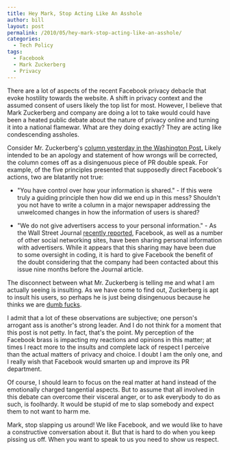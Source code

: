 ```yaml
---
title: Hey Mark, Stop Acting Like An Asshole
author: bill
layout: post
permalink: /2010/05/hey-mark-stop-acting-like-an-asshole/
categories:
  - Tech Policy
tags:
  - Facebook
  - Mark Zuckerberg
  - Privacy
---
```

<!-- 		@page { margin: 0.79in } 		P { margin-bottom: 0.08in } 		A:link { so-language: zxx } 	-->

<p style="margin-bottom: 0in;">
  There are a lot of aspects of the recent Facebook privacy debacle that evoke hostility towards the website. A shift in privacy context and the assumed consent of users likely the top list for most. However, I believe that Mark Zuckerberg and company are doing a lot to take would could have been a heated public debate about the nature of privacy online and turning it into a national flamewar. What are they doing exactly? They are acting like condescending assholes.
</p>

<!--more-->

<p style="margin-bottom: 0in;">
  Consider Mr. Zuckerberg's <a href="http://www.washingtonpost.com/wp-dyn/content/article/2010/05/23/AR2010052303828.html" target="_blank">column yesterday in the Washington Post.</a> Likely intended to be an apology and statement of how wrongs will be corrected, the column comes off as a disingenuous piece of PR double speak. For example, of the five principles presented that supposedly direct Facebook's actions, two are blatantly not true:
</p>

  * <p style="margin-bottom: 0in;">
      "You have control over how your information is shared." - If this were truly a guiding principle then how did we end up in this mess? Shouldn't you not have to write a column in a major newspaper addressing the unwelcomed changes in how the information of users is shared?
    </p>

  * <p style="margin-bottom: 0in;">
      "We do not give advertisers access to your personal information." - As the Wall Street Journal <a href="http://online.wsj.com/article/SB10001424052748704513104575256701215465596.html" target="_blank">recently reported</a>, Facebook, as well as a number of other social networking sites, have been sharing personal information with advertisers. While it appears that this sharing may have been due to some oversight in coding, it is hard to give Facebook the benefit of the doubt considering that the company had been contacted about this issue nine months before the Journal article.
    </p>

<p style="margin-bottom: 0in;">
  The disconnect between what Mr. Zuckerberg is telling me and what I am actually seeing is insulting. As we have come to find out, Zuckerberg is apt to insult his users, so perhaps he is just being disingenuous because he thinks we are <a href="http://www.businessinsider.com/well-these-new-zuckerberg-ims-wont-help-facebooks-privacy-problems-2010-5" target="_blank">dumb fucks</a>.
</p>

<p style="margin-bottom: 0in;">
  I admit that a lot of these observations are subjective; one person's arrogant ass is another's strong leader. And I do not think for a moment that this post is not petty. In fact, that's the point. My perception of the Facebook brass is impacting my reactions and opinions in this matter; at times I react more to the insults and complete lack of respect I perceive than the actual matters of privacy and choice. I doubt I am the only one, and I really wish that Facebook would smarten up and improve its PR department.
</p>

<p style="margin-bottom: 0in;">
  Of course, I should learn to focus on the real matter at hand instead of the emotionally charged tangential aspects. But to assume that all involved in this debate can overcome their visceral anger, or to ask everybody to do as such, is foolhardy. It would be stupid of me to slap somebody and expect them to not want to harm me.
</p>

<p style="margin-bottom: 0in;">
  Mark, stop slapping us around! We like Facebook, and we would like to have a constructive conversation about it. But that is hard to do when you keep pissing us off. When you want to speak to us you need to show us respect.
</p>

